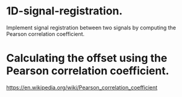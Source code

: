 # 1D-signal-registration.
Implement signal registration between two signals by computing the Pearson correlation coefficient.
# Calculating the offset using the Pearson correlation coefficient.
https://en.wikipedia.org/wiki/Pearson_correlation_coefficient
